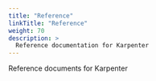 ```yaml
---
title: "Reference"
linkTitle: "Reference"
weight: 70
description: >
  Reference documentation for Karpenter
---
```


Reference documents for Karpenter
